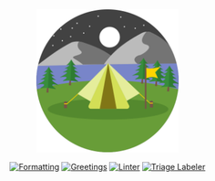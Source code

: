 <div align="center">
    <img src="src/assets/icon/playstore.png" width="250" height="250" alt="ScavengerHunt icon>
</div>

<h1>ScavengerHunt</h1>
<p>A hybrid iOS app made with Ionic & Angular for a educational module.</p>

<div align="center">

[![Formatting](https://github.com/danieljancar/scavenger-hunt/actions/workflows/format.yml/badge.svg)](https://github.com/danieljancar/scavenger-hunt/actions/workflows/format.yml)
[![Greetings](https://github.com/danieljancar/scavenger-hunt/actions/workflows/greetings.yml/badge.svg)](https://github.com/danieljancar/scavenger-hunt/actions/workflows/greetings.yml)
[![Linter](https://github.com/danieljancar/scavenger-hunt/actions/workflows/lint.yml/badge.svg)](https://github.com/danieljancar/scavenger-hunt/actions/workflows/lint.yml)
[![Triage Labeler](https://github.com/danieljancar/scavenger-hunt/actions/workflows/triager.yml/badge.svg)](https://github.com/danieljancar/scavenger-hunt/actions/workflows/triager.yml)

</div>


